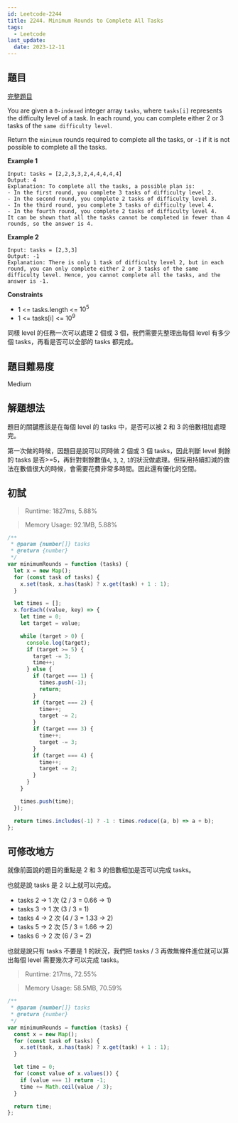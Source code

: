 ```yaml
---
id: Leetcode-2244
title: 2244. Minimum Rounds to Complete All Tasks
tags:
  - Leetcode
last_update:
  date: 2023-12-11
---
```


## 題目

[完整題目](https://leetcode.com/problems/minimum-rounds-to-complete-all-tasks/)

You are given a `0-indexed` integer array `tasks`, where `tasks[i]` represents the difficulty level of a task. In each round, you can complete either 2 or 3 tasks of the `same difficulty level`.

Return the `minimum` rounds required to complete all the tasks, or `-1` if it is not possible to complete all the tasks.

**Example 1**

```
Input: tasks = [2,2,3,3,2,4,4,4,4,4]
Output: 4
Explanation: To complete all the tasks, a possible plan is:
- In the first round, you complete 3 tasks of difficulty level 2.
- In the second round, you complete 2 tasks of difficulty level 3.
- In the third round, you complete 3 tasks of difficulty level 4.
- In the fourth round, you complete 2 tasks of difficulty level 4.
It can be shown that all the tasks cannot be completed in fewer than 4 rounds, so the answer is 4.
```

**Example 2**

```
Input: tasks = [2,3,3]
Output: -1
Explanation: There is only 1 task of difficulty level 2, but in each round, you can only complete either 2 or 3 tasks of the same difficulty level. Hence, you cannot complete all the tasks, and the answer is -1.
```

**Constraints**

- 1 <= tasks.length <= $10^5$
- 1 <= tasks[i] <= $10^9$

同樣 level 的任務一次可以處理 2 個或 3 個，我們需要先整理出每個 level 有多少個 tasks，再看是否可以全部的 tasks 都完成。

## 題目難易度

Medium

## 解題想法

題目的關鍵應該是在每個 level 的 tasks 中，是否可以被 2 和 3 的倍數相加處理完。

第一次做的時候，因題目是說可以同時做 2 個或 3 個 tasks，因此判斷 level 剩餘的 tasks 是否>=5，再針對剩餘數值`4`, `3`, `2`, `1`的狀況做處理。但採用持續扣減的做法在數值很大的時候，會需要花費非常多時間。因此還有優化的空間。

## 初試

> Runtime: 1827ms, 5.88%

> Memory Usage: 92.1MB, 5.88%

```javascript
/**
 * @param {number[]} tasks
 * @return {number}
 */
var minimumRounds = function (tasks) {
  let x = new Map();
  for (const task of tasks) {
    x.set(task, x.has(task) ? x.get(task) + 1 : 1);
  }

  let times = [];
  x.forEach((value, key) => {
    let time = 0;
    let target = value;

    while (target > 0) {
      console.log(target);
      if (target >= 5) {
        target -= 3;
        time++;
      } else {
        if (target === 1) {
          times.push(-1);
          return;
        }
        if (target === 2) {
          time++;
          target -= 2;
        }
        if (target === 3) {
          time++;
          target -= 3;
        }
        if (target === 4) {
          time++;
          target -= 2;
        }
      }
    }

    times.push(time);
  });

  return times.includes(-1) ? -1 : times.reduce((a, b) => a + b);
};
```

## 可修改地方

就像前面說的題目的重點是 2 和 3 的倍數相加是否可以完成 tasks。

也就是說 tasks 是 2 以上就可以完成。

- tasks 2 -> 1 次 (2 / 3 = 0.66 -> 1)
- tasks 3 -> 1 次 (3 / 3 = 1)
- tasks 4 -> 2 次 (4 / 3 = 1.33 -> 2)
- tasks 5 -> 2 次 (5 / 3 = 1.66 -> 2)
- tasks 6 -> 2 次 (6 / 3 = 2)

也就是說只有 tasks 不要是 1 的狀況，我們把 tasks / 3 再做無條件進位就可以算出每個 level 需要幾次才可以完成 tasks。

> Runtime: 217ms, 72.55%

> Memory Usage: 58.5MB, 70.59%

```javascript
/**
 * @param {number[]} tasks
 * @return {number}
 */
var minimumRounds = function (tasks) {
  const x = new Map();
  for (const task of tasks) {
    x.set(task, x.has(task) ? x.get(task) + 1 : 1);
  }

  let time = 0;
  for (const value of x.values()) {
    if (value === 1) return -1;
    time += Math.ceil(value / 3);
  }

  return time;
};
```
